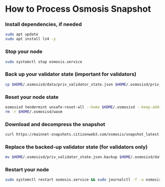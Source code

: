 # How to Process Osmosis Snapshot

### Install dependencies, if needed
```bash
sudo apt update
sudo apt install lz4 -y
```

### Stop your node
```bash
sudo systemctl stop osmosis.service
```

### Back up your validator state (important for validators)
```bash
cp $HOME/.osmosisd/data/priv_validator_state.json $HOME/.osmosisd/priv_validator_state.json.backup
```

### Reset your node state
```bash
osmosisd tendermint unsafe-reset-all --home $HOME/.osmosisd --keep-addr-book
rm -r $HOME/.osmosisd/wasm
```

### Download and decompress the snapshot
```bash
curl https://mainnet-snapshots.citizenweb3.com/osmosis/snapshot_latest.tar.lz4 | lz4 -dc - | tar -xf - -C $HOME/.osmosisd
```

### Replace the backed-up validator state (for validators only)
```bash
mv $HOME/.osmosisd/priv_validator_state.json.backup $HOME/.osmosisd/data/priv_validator_state.json
```

### Restart your node
```bash
sudo systemctl restart osmosis.service && sudo journalctl -f -u osmosis.service
```